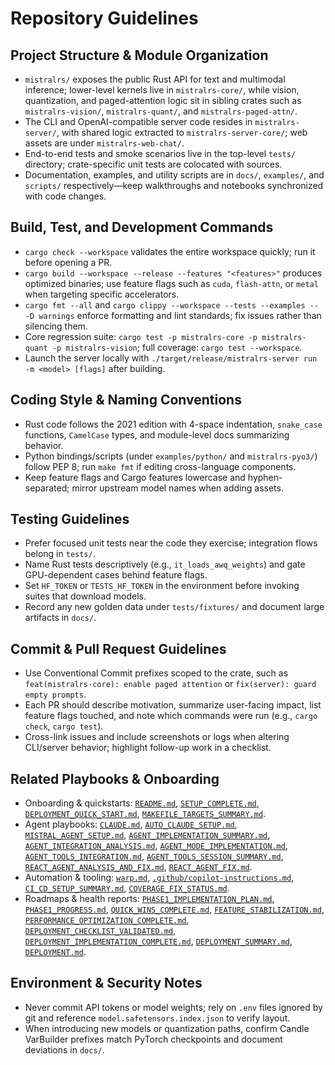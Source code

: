 # Repository Guidelines

## Project Structure & Module Organization

- `mistralrs/` exposes the public Rust API for text and multimodal inference; lower-level kernels live in `mistralrs-core/`, while vision, quantization, and paged-attention logic sit in sibling crates such as `mistralrs-vision/`, `mistralrs-quant/`, and `mistralrs-paged-attn/`.
- The CLI and OpenAI-compatible server code resides in `mistralrs-server/`, with shared logic extracted to `mistralrs-server-core/`; web assets are under `mistralrs-web-chat/`.
- End-to-end tests and smoke scenarios live in the top-level `tests/` directory; crate-specific unit tests are colocated with sources.
- Documentation, examples, and utility scripts are in `docs/`, `examples/`, and `scripts/` respectively—keep walkthroughs and notebooks synchronized with code changes.

## Build, Test, and Development Commands

- `cargo check --workspace` validates the entire workspace quickly; run it before opening a PR.
- `cargo build --workspace --release --features "<features>"` produces optimized binaries; use feature flags such as `cuda`, `flash-attn`, or `metal` when targeting specific accelerators.
- `cargo fmt --all` and `cargo clippy --workspace --tests --examples -- -D warnings` enforce formatting and lint standards; fix issues rather than silencing them.
- Core regression suite: `cargo test -p mistralrs-core -p mistralrs-quant -p mistralrs-vision`; full coverage: `cargo test --workspace`.
- Launch the server locally with `./target/release/mistralrs-server run -m <model> [flags]` after building.

## Coding Style & Naming Conventions

- Rust code follows the 2021 edition with 4-space indentation, `snake_case` functions, `CamelCase` types, and module-level docs summarizing behavior.
- Python bindings/scripts (under `examples/python/` and `mistralrs-pyo3/`) follow PEP 8; run `make fmt` if editing cross-language components.
- Keep feature flags and Cargo features lowercase and hyphen-separated; mirror upstream model names when adding assets.

## Testing Guidelines

- Prefer focused unit tests near the code they exercise; integration flows belong in `tests/`.
- Name Rust tests descriptively (e.g., `it_loads_awq_weights`) and gate GPU-dependent cases behind feature flags.
- Set `HF_TOKEN` or `TESTS_HF_TOKEN` in the environment before invoking suites that download models.
- Record any new golden data under `tests/fixtures/` and document large artifacts in `docs/`.

## Commit & Pull Request Guidelines

- Use Conventional Commit prefixes scoped to the crate, such as `feat(mistralrs-core): enable paged attention` or `fix(server): guard empty prompts`.
- Each PR should describe motivation, summarize user-facing impact, list feature flags touched, and note which commands were run (e.g., `cargo check`, `cargo test`).
- Cross-link issues and include screenshots or logs when altering CLI/server behavior; highlight follow-up work in a checklist.

## Related Playbooks & Onboarding

- Onboarding & quickstarts: [`README.md`](README.md), [`SETUP_COMPLETE.md`](SETUP_COMPLETE.md), [`DEPLOYMENT_QUICK_START.md`](DEPLOYMENT_QUICK_START.md), [`MAKEFILE_TARGETS_SUMMARY.md`](MAKEFILE_TARGETS_SUMMARY.md).
- Agent playbooks: [`CLAUDE.md`](CLAUDE.md), [`AUTO_CLAUDE_SETUP.md`](AUTO_CLAUDE_SETUP.md), [`MISTRAL_AGENT_SETUP.md`](MISTRAL_AGENT_SETUP.md), [`AGENT_IMPLEMENTATION_SUMMARY.md`](AGENT_IMPLEMENTATION_SUMMARY.md), [`AGENT_INTEGRATION_ANALYSIS.md`](AGENT_INTEGRATION_ANALYSIS.md), [`AGENT_MODE_IMPLEMENTATION.md`](AGENT_MODE_IMPLEMENTATION.md), [`AGENT_TOOLS_INTEGRATION.md`](AGENT_TOOLS_INTEGRATION.md), [`AGENT_TOOLS_SESSION_SUMMARY.md`](AGENT_TOOLS_SESSION_SUMMARY.md), [`REACT_AGENT_ANALYSIS_AND_FIX.md`](REACT_AGENT_ANALYSIS_AND_FIX.md), [`REACT_AGENT_FIX.md`](REACT_AGENT_FIX.md).
- Automation & tooling: [`warp.md`](warp.md), [`.github/copilot-instructions.md`](.github/copilot-instructions.md), [`CI_CD_SETUP_SUMMARY.md`](CI_CD_SETUP_SUMMARY.md), [`COVERAGE_FIX_STATUS.md`](COVERAGE_FIX_STATUS.md).
- Roadmaps & health reports: [`PHASE1_IMPLEMENTATION_PLAN.md`](PHASE1_IMPLEMENTATION_PLAN.md), [`PHASE1_PROGRESS.md`](PHASE1_PROGRESS.md), [`QUICK_WINS_COMPLETE.md`](QUICK_WINS_COMPLETE.md), [`FEATURE_STABILIZATION.md`](FEATURE_STABILIZATION.md), [`PERFORMANCE_OPTIMIZATION_COMPLETE.md`](PERFORMANCE_OPTIMIZATION_COMPLETE.md), [`DEPLOYMENT_CHECKLIST_VALIDATED.md`](DEPLOYMENT_CHECKLIST_VALIDATED.md), [`DEPLOYMENT_IMPLEMENTATION_COMPLETE.md`](DEPLOYMENT_IMPLEMENTATION_COMPLETE.md), [`DEPLOYMENT_SUMMARY.md`](DEPLOYMENT_SUMMARY.md), [`DEPLOYMENT.md`](DEPLOYMENT.md).

## Environment & Security Notes

- Never commit API tokens or model weights; rely on `.env` files ignored by git and reference `model.safetensors.index.json` to verify layout.
- When introducing new models or quantization paths, confirm Candle VarBuilder prefixes match PyTorch checkpoints and document deviations in `docs/`.

